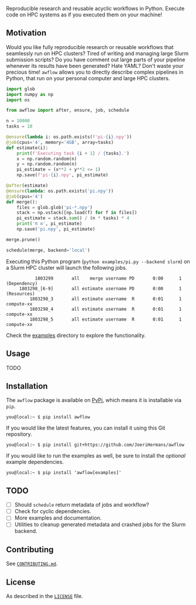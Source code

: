 Reproducible research and reusable acyclic workflows in Python. Execute code on HPC systems as if you executed them on your machine!

## Motivation

Would you like fully reproducible research or reusable workflows that seamlessly run on HPC clusters?
Tired of writing and managing large Slurm submission scripts? Do you have comment out large parts of your pipeline whenever its results have been generated? Hate YAML?
Don't waste your precious time! `awflow` allows you to directly describe complex pipelines in Python, that run on your personal computer and large HPC clusters.


```python
import glob
import numpy as np
import os

from awflow import after, ensure, job, schedule

n = 10000
tasks = 10

@ensure(lambda i: os.path.exists(f'pi-{i}.npy'))
@job(cpus='4', memory='4GB', array=tasks)
def estimate(i):
    print(f'Executing task {i + 1} / {tasks}.')
    x = np.random.random(n)
    y = np.random.random(n)
    pi_estimate = (x**2 + y**2 <= 1)
    np.save(f'pi-{i}.npy', pi_estimate)

@after(estimate)
@ensure(lambda: os.path.exists('pi.npy'))
@job(cpus='4')
def merge():
    files = glob.glob('pi-*.npy')
    stack = np.vstack([np.load(f) for f in files])
    pi_estimate = stack.sum() / (n * tasks) * 4
    print('π ≅', pi_estimate)
    np.save('pi.npy', pi_estimate)

merge.prune()

schedule(merge, backend='local')
```
Executing this Python program (`python examples/pi.py --backend slurm`) on a Slurm HPC cluster will launch the following jobs.
```
           1803299       all    merge username PD       0:00      1 (Dependency)
     1803298_[6-9]       all estimate username PD       0:00      1 (Resources)
         1803298_3       all estimate username  R       0:01      1 compute-xx
         1803298_4       all estimate username  R       0:01      1 compute-xx
         1803298_5       all estimate username  R       0:01      1 compute-xx
```

Check the [examples](examples/) directory to explore the functionality.

## Usage

TODO

## Installation

The `awflow` package is available on [PyPi](https://pypi.org/project/awflow/), which means it is installable via `pip`.
```console
you@local:~ $ pip install awflow
```
If you would like the latest features, you can install it using this Git repository.
```console
you@local:~ $ pip install git+https://github.com/JoeriHermans/awflow
```
If you would like to run the examples as well, be sure to install the *optional* example dependencies.
```console
you@local:~ $ pip install 'awflow[examples]'
```

## TODO

- [ ] Should `schedule` return metadata of jobs and workflow?
- [ ] Check for cyclic dependencies.
- [ ] More examples and documentation.
- [ ] Utilities to cleanup generated metadata and crashed jobs for the Slurm backend.

## Contributing

See [`CONTRIBUTING.md`](CONTRIBUTING.md).

## License

As described in the [`LICENSE`](LICENSE.txt) file.
